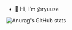 - 👋 Hi, I’m @ryuuze

![Anurag's GitHub stats](https://github-readme-stats.vercel.app/api?username=ryuuze&show_icons=true&theme=radical)
